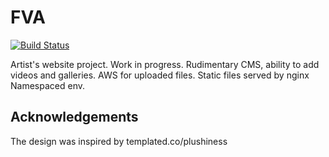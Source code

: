 FVA
===

[![Build Status](https://travis-ci.org/zsoobhan/fva.svg?branch=master)](https://travis-ci.org/zsoobhan/fva)

Artist's website project. 
Work in progress.
Rudimentary CMS, ability to add videos and galleries.
AWS for uploaded files.
Static files served by nginx
Namespaced env.



Acknowledgements
----------------
The design was inspired by templated.co/plushiness 

